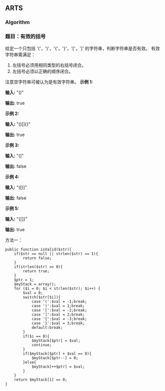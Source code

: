## ARTS

### Algorithm

### 题目：有效的括号

给定一个只包括 '('，')'，'{'，'}'，'['，']' 的字符串，判断字符串是否有效。
有效字符串需满足：
1. 左括号必须用相同类型的右括号闭合。
2. 左括号必须以正确的顺序闭合。

注意空字符串可被认为是有效字符串。
**示例 1:**

**输入:** "()"

**输出:** true

**示例 2:**

**输入:** "()[]{}"

**输出:** true

**示例 3:**

**输入:** "(]"

**输出:** false

**示例 4:**

**输入:** "([)]"

**输出:** false

**示例 5:**

**输入:** "{[]}"

**输出:** true


方法一：
```
public function isValid($str){
    if($str == null || strlen($str) == 1){
        return false;
    }
    if(strlen($str) == 0){
        return true;
    }
    $ptr = 1;
    $myStack = array();
    for ($i = 0; $i < strlen($str); $i++) {
        $val = 0;
        switch($str[$i]){
            case '(':$val = -1;break;
            case ')':$val = 1;break;
            case '[':$val = -2;break;
            case ']':$val = 2;break;
            case '{':$val = -3;break;
            case '}':$val = 3;break;
            default:break;
        }
        if($i == 0){
            $myStack[$ptr] = $val;
            continue;
        }
        if($myStack[$ptr] + $val == 0){
            $myStack[$ptr--] = 0;
        }else{
            $myStack[++$ptr] = $val;
        }
    }
    return $myStack[1] == 0;
}
```


